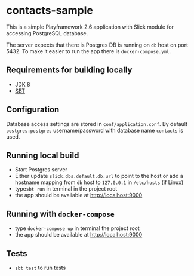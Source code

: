 # contacts-sample

This is a simple Playframework 2.6 application with Slick
module for accessing PostgreSQL database.

The server expects that there is Postgres DB is running
on `db` host on port 5432. To make it easier to run the app
there is `docker-compose.yml`.

## Requirements for building locally
* JDK 8
* [SBT](https://www.scala-sbt.org/)

## Configuration
Database access settings are stored in `conf/application.conf`.
By default `postgres:postgres` username/password with database name
`contacts` is used.

## Running local build
* Start Postgres server
* Either update `slick.dbs.default.db.url` to point to the host or
add a hostname mapping from `db` host to `127.0.0.1` in `/etc/hosts` (if Linux)
* type`sbt run` in terminal in the project root
* the app should be available at [http://localhost:9000](http://localhost:9000)

## Running with `docker-compose`
* type `docker-compose up` in terminal the project root
* the app should be available at [http://localhost:9000](http://localhost:9000)

## Tests
* `sbt test` to run tests
